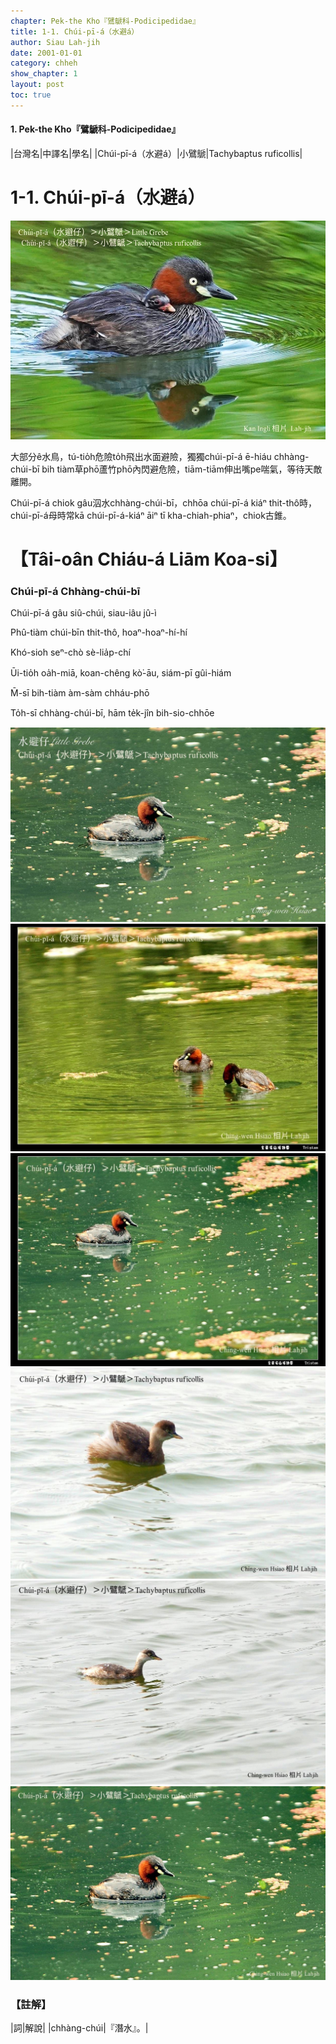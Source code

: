 ```yaml
---
chapter: Pek-the Kho『鷿鷈科-Podicipedidae』
title: 1-1. Chúi-pī-á（水避á）
author: Siau Lah-jih
date: 2001-01-01
category: chheh
show_chapter: 1
layout: post
toc: true
---
```


#### 1. Pek-the Kho『鷿鷈科-Podicipedidae』

|台灣名|中譯名|學名|
|Chúi-pī-á（水避á）|小鷿鷈|Tachybaptus ruficollis|


# 1-1. Chúi-pī-á（水避á）


![](../too5/01/01-1-2.Chúi-pī-á.jpg)

大部分ê水鳥，tú-tio̍h危險to̍h飛出水面避險，獨獨chúi-pī-á ē-hiáu chhàng-chúi-bī bih tiàm草phō蘆竹phō內閃避危險，tiām-tiām伸出嘴pe喘氣，等待天敵離開。

Chúi-pī-á chiok gâu泅水chhàng-chúi-bī，chhōa chúi-pī-á kiáⁿ thit-thô時，chúi-pī-á母時常kā chúi-pī-á-kiáⁿ āiⁿ tī kha-chiah-phiaⁿ，chiok古錐。

# 【Tâi-oân Chiáu-á Liām Koa-si】

### **Chúi-pī-á Chhàng-chúi-bī**

Chúi-pī-á gâu siû-chúi, siau-iâu jû-ì

Phû-tiàm chúi-bīn thit-thô, 
hoaⁿ-hoaⁿ-hí-hí

Khó-sioh seⁿ-chò sè-lia̍p-chí

Ūi-tio̍h oa̍h-miā, koan-chêng kò͘-āu, siám-pī gûi-hiám

M̄-sī bih-tiàm àm-sàm chháu-phō

To̍h-sī chhàng-chúi-bī, hām te̍k-jîn bih-sio-chhōe

![](../too5/01/01-1-1.Chúi-pī-á.jpg)
![](../too5/01/01-1-3.Chúi-pī-á.jpg)
![](../too5/01/01-1-4.Chúi-pī-á.jpg)
![](../too5/01/01-1-5.Chúi-pī-á.jpg)
![](../too5/01/01-1-7.Chúi-pī-á.jpg)
![](../too5/01/01-1-6.Chúi-pī-á.jpg)


### 【註解】

|詞|解說|
|chhàng-chúi|『潛水』。|

